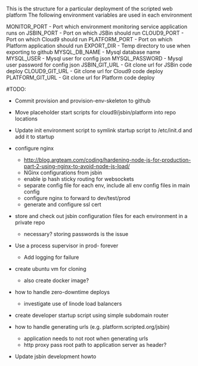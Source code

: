 This is the structure for a particular deployment of the scripted web platform
The following environment variables are used in each environment

MONITOR_PORT - Port which environment monitoring service application runs on
JSBIN_PORT - Port on which JSBin should run
CLOUD9_PORT - Port on which Cloud9 should run
PLATFORM_PORT - Port on which Platform application should run
EXPORT_DIR - Temp directory to use when exporting to github
MYSQL_DB_NAME - Mysql database name
MYSQL_USER - Mysql user for config json
MYSQL_PASSWORD - Mysql user password for config json
JSBIN_GIT_URL - Git clone url for JSBin code deploy
CLOUD9_GIT_URL - Git clone url for Cloud9 code deploy
PLATFORM_GIT_URL - Git clone url for Platform code deploy



#TODO: 

* Commit provision and provision-env-skeleton to github

* Move placeholder start scripts for cloud9/jsbin/platform into repo locations
* Update init environment script to symlink startup script to /etc/init.d and add it to startup
* configure nginx
	* http://blog.argteam.com/coding/hardening-node-js-for-production-part-2-using-nginx-to-avoid-node-js-load/
	* NGinx configurations from jsbin
	* enable ip hash sticky routing for websockets
	* separate config file for each env, include all env config files in main config
	* configure nginx to forward to dev/test/prod
	* generate and configure ssl cert
* store and check out jsbin configuration files for each environment in a private repo
	* necessary?  storing passwords is the issue
* Use a process supervisor in prod- forever
	* Add logging for failure
* create ubuntu vm for cloning
	* also create docker image?

* how to handle zero-downtime deploys
	* investigate use of linode load balancers

* create developer startup script using simple subdomain router

* how to handle generating urls (e.g. platform.scripted.org/jsbin)
	* application needs to not root when generating urls
	* http proxy pass root path to application server as header?


* Update jsbin development howto